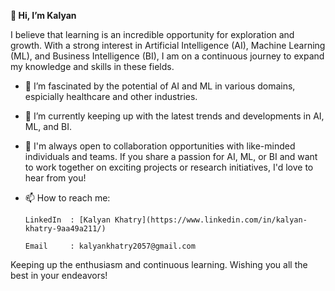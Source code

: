 **👋 Hi, I’m Kalyan**

 I believe that learning is an incredible opportunity for exploration and growth. 
 With a strong interest in Artificial Intelligence (AI), Machine Learning (ML), and Business Intelligence (BI), 
 I am on a continuous journey to expand my knowledge and skills in these fields.
 
- 👀 I’m fascinated by the potential of AI and ML in various domains, espicially healthcare and other industries.
- 🌱 I’m currently keeping up with the latest trends and developments in AI, ML, and BI. 
- 💞️ I'm always open to collaboration opportunities with like-minded individuals and teams. If you share a passion for AI, ML, or BI and 
 want to work together on exciting projects or research initiatives, I'd love to hear from you!
- 📫 How to reach me:
 
      LinkedIn  : [Kalyan Khatry](https://www.linkedin.com/in/kalyan-khatry-9aa49a211/)
      
      Email     : kalyankhatry2057@gmail.com
Keeping up the enthusiasm and continuous learning. Wishing you all the best in your endeavors!

